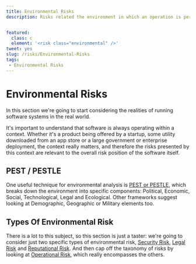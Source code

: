 ```yaml
---
title: Environmental Risks
description: Risks related the environment in which an operation is perfomed.


featured: 
  class: c
  element: '<risk class="environmental" />'
tweet: yes
slug: /risks/Environmental-Risks
tags: 
 - Environmental Risks
---
```


# Environmental Risks

In this section we're going to start considering the realities of running software systems in the real world.  

It's important to understand that software is always operating within a context.  Whether it's a product being offered by a startup, some utility downloaded from an app store or a large government or enterprise deployment, the context really matters, and therefore the risks presented by this context are relevant to the overall risk position of the software itself.  

## PEST / PESTLE

One useful technique for environmental analysis is [PEST or PESTLE](https://en.wikipedia.org/wiki/PEST_analysis), which breaks down the environment into specific components: Political, Economic, Social, Technological, Legal and Ecological.  Other frameworks suggest looking at Demographic, Geographic or Military elements too.    
 
## Types Of Environmental Risk

There is a lot to this subject, so this section is just a taster: we're going to consider just two specific types of environmental risk, [Security Risk](/tags/Security-Risk), [Legal Risk](/tags/Legal-Risk) and [Reputational Risk](/tags/Reputational-Risk).  And then cap off the taxonomy of risks by looking at [Operational Risk](/tags/Operational-Risk), which really encompasses the others. 

<TagList tag="Environmental Risks"  /> 



